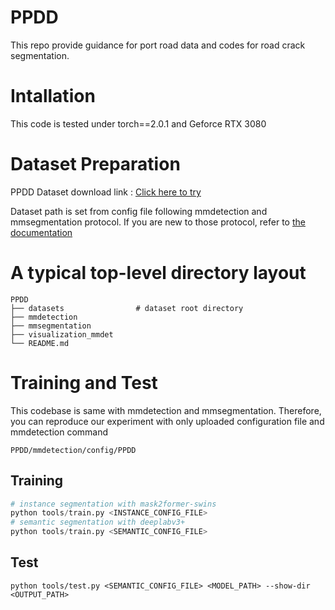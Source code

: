 # PPDD
This repo provide guidance for port road data and codes for road crack segmentation.

# Intallation
This code is tested under torch==2.0.1 and Geforce RTX 3080

# Dataset Preparation
PPDD Dataset download link : [Click here to try](https://drive.google.com/drive/folders/1jiR-q0W8wZvoQqv-a1otfEKdToatf6lZ?usp=sharing)

Dataset path is set from config file following mmdetection and mmsegmentation protocol.
If you are new to those protocol, refer to [the documentation](https://mmdetection.readthedocs.io/en/latest/)

# A typical top-level directory layout

    PPDD
    ├── datasets                # dataset root directory
    ├── mmdetection
    ├── mmsegmentation
    ├── visualization_mmdet
    └── README.md

# Training and Test
This codebase is same with mmdetection and mmsegmentation.
Therefore, you can reproduce our experiment with only uploaded configuration file and mmdetection command
```
PPDD/mmdetection/config/PPDD
```

## Training
```Python
# instance segmentation with mask2former-swins
python tools/train.py <INSTANCE_CONFIG_FILE>
# semantic segmentation with deeplabv3+
python tools/train.py <SEMANTIC_CONFIG_FILE>
```

## Test
```
python tools/test.py <SEMANTIC_CONFIG_FILE> <MODEL_PATH> --show-dir <OUTPUT_PATH>
```



